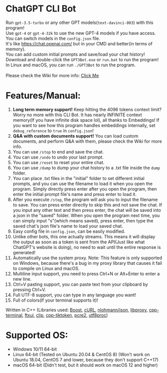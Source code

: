# ChatGPT CLI Bot
Run `gpt-3.5-turbo` or any other GPT models(`text-davinci-003`) with this program! \
Use `gpt-4` or `gpt-4-32k` to use the new GPT-4 models if you have access. \
You can switch models in the `config.json` file. \
It's like https://chat.openai.com/ but in your CMD and better(in terms of memory). \
You can add custom initial prompts and save/load your chat history! \
Download and double-click the `GPT3Bot.exe` or `run.bat` to run the program! \
In Linux and macOS, you can run `./GPT3Bot` to run the program. \
\
Please check the Wiki for more info: [Click Me](https://github.com/LagPixelLOL/ChatGPTCLIBot/wiki)

# Features/Manual:
1. **Long term memory support!** Keep hitting the 4096 tokens context limit? Worry no more with this CLI Bot. It has nearly INFINITE context memory(If you have infinite disk space lol), all thanks to Embeddings! If you want to see how this program handles embeddings internally, set `debug_reference` to `true` in `config.json`!
2. **Q&A with custom documents support!** You can load custom documents, and perform Q&A with them, please check the Wiki for more info.
3. You can use `/stop` to end and save the chat.
4. You can use `/undo` to undo your last prompt.
5. You can use `/reset` to reset your entire chat.
6. You can use `/dump` to dump your chat history to a .txt file inside the `dump` folder.
7. You can place .txt files in the "initial" folder to set different initial prompts, and you can use the filename to load it when you open the program. Simply directly press enter after you open the program, then enter the initial prompt file's name and press enter to load it.
8. After you execute `/stop`, the program will ask you to input the filename to save. You can press enter directly to skip this and not save the chat. If you input any other text and then press enter, the chat will be saved into a json in the "saved" folder. When you open the program next time, you can simply input "s"(which means saved), press enter, then type the saved chat's json file's name to load your saved chat.
9. Easy config file in `config.json`, can be easily modified.
10. Unlike other bots, this one actually streams. This means it will display the output as soon as a token is sent from the API(Just like what ChatGPT's website is doing), no need to wait until the entire response is generated!
11. Automatically use the system proxy. Note: This feature is only supported on Windows, because there's a bug in my proxy library that causes it fail to compile on Linux and macOS.
12. Multiline input support, you need to press Ctrl+N or Alt+Enter to enter a new line.
13. Ctrl+V pasting support, you can paste text from your clipboard by pressing Ctrl+V.
14. Full UTF-8 support, you can type in any language you want!
15. Full of colors(If your terminal supports it)!

Written in C++ (Libraries used:
[Boost](https://www.boost.org/),
[cURL](https://curl.se/),
[nlohmann/json](https://github.com/nlohmann/json),
[libproxy](https://libproxy.github.io/libproxy/),
[cpp-terminal](https://github.com/jupyter-xeus/cpp-terminal),
[ftxui](https://github.com/ArthurSonzogni/FTXUI),
[clip](https://github.com/dacap/clip),
[cpp-tiktoken](https://github.com/gh-markt/tiktoken),
[pcre2](https://www.pcre.org/),
[utf8proc](https://juliastrings.github.io/utf8proc/))

# Supported OS:
* Windows 10/11 64-bit
* Linux 64-bit (Tested on Ubuntu 20.04 & CentOS 8) (Won't work on Ubuntu 18.04, CentOS 7 and lower, because they don't support C++17)
* macOS 64-bit (Didn't test, but it should work on macOS 12 and higher)